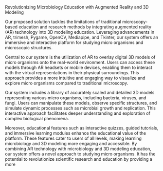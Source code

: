 Revolutionizing Microbiology Education with Augmented Reality and 3D Modeling

Our proposed solution tackles the limitations of traditional microscopy-based education and research methods by integrating augmented reality (AR) technology into 3D modeling education. Leveraging advancements in AR, trimesh, Pygame, OpenCV, Mediapipe, and Tkinter, our system offers an immersive and interactive platform for studying micro organisms and microscopic structures.

Central to our system is the utilization of AR to overlay digital 3D models of micro organisms onto the real-world environment. Users can access these models through AR headsets or mobile devices, enabling them to interact with the virtual representations in their physical surroundings. This approach provides a more intuitive and engaging way to visualize and explore micro organisms compared to traditional microscopy.

Our system includes a library of accurately scaled and detailed 3D models representing various micro organisms, including bacteria, viruses, and fungi. Users can manipulate these models, observe specific structures, and simulate dynamic processes such as microbial growth and replication. This interactive approach facilitates deeper understanding and exploration of complex biological phenomena.

Moreover, educational features such as interactive quizzes, guided tutorials, and immersive learning modules enhance the educational value of the platform. These features cater to users of all levels, making learning microbiology and 3D modeling more engaging and accessible. By combining AR technology with microbiology and 3D modeling education, our system offers a novel approach to studying micro organisms. It has the potential to revolutionize scientific research and education by providing a more 
